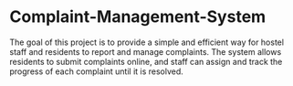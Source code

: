 # Complaint-Management-System
The goal of this project is to provide a simple and efficient way for hostel staff and residents to report and manage complaints. The system allows residents to submit complaints online, and staff can assign and track the progress of each complaint until it is resolved.
